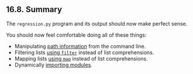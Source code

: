 

16.8. Summary
-------------

The `regression.py` program and its output should now make perfect
sense.

You should now feel comfortable doing all of these things:

-   Manipulating [path
    information](finding_the_path.html "16.2. Finding the path") from
    the command line.
-   Filtering lists [using
    `filter`](filtering_lists.html "16.3. Filtering lists revisited")
    instead of list comprehensions.
-   Mapping lists [using
    `map`](mapping_lists.html "16.4. Mapping lists revisited") instead
    of list comprehensions.
-   Dynamically [importing
    modules](dynamic_import.html "16.6. Dynamically importing modules").

  

